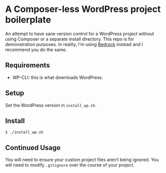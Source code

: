 # A Composer-less WordPress project boilerplate

An attempt to have sane version control for a WordPress project
without using Composer or a separate install directory. This
repo is for demonstration purposes. In reality, I’m using
[Bedrock] instead and I recommend you do the same.

## Requirements

* WP-CLI: this is what downloads WordPress.

## Setup

Set the WordPress version in `install_wp.sh`.

## Install

```shell
$ ./install_wp.sh
```

## Continued Usage

You will need to ensure your custom project files aren’t being
ignored. You will need to modify `.gitignore` over the course of
your project.

[Bedrock]: https://github.com/roots/bedrock
